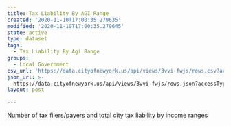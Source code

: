 ```yaml
---
title: Tax Liability By AGI Range
created: '2020-11-10T17:00:35.279635'
modified: '2020-11-10T17:00:35.279645'
state: active
type: dataset
tags:
  - Tax Liability By Agi Range
groups:
  - Local Government
csv_url: 'https://data.cityofnewyork.us/api/views/3vvi-fwjs/rows.csv?accessType=DOWNLOAD'
json_url: >-
  https://data.cityofnewyork.us/api/views/3vvi-fwjs/rows.json?accessType=DOWNLOAD
layout: post

---
```

Number of tax filers/payers and total city tax liability by income ranges

